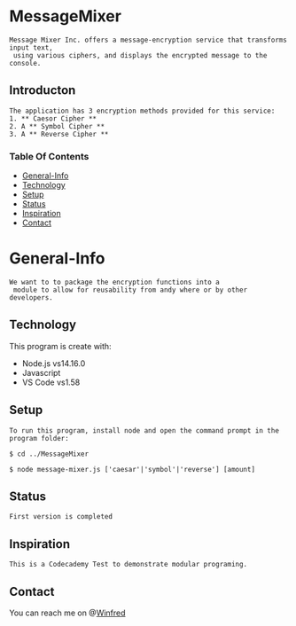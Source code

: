 # MessageMixer

    Message Mixer Inc. offers a message-encryption service that transforms input text,
     using various ciphers, and displays the encrypted message to the console.

## Introducton
    The application has 3 encryption methods provided for this service:
    1. ** Caesor Cipher **
    2. A ** Symbol Cipher **
    3. A ** Reverse Cipher **

### Table Of Contents
* [General-Info](#general-info)
* [Technology](#technology)
* [Setup](#setup)
* [Status](#status)
* [Inspiration](#inspiration)
* [Contact](#contact)

# General-Info
    We want to to package the encryption functions into a
     module to allow for reusability from andy where or by other developers.

## Technology

This program is create with:
   * Node.js vs14.16.0
   * Javascript 
   * VS Code vs1.58

## Setup
    To run this program, install node and open the command prompt in the program folder:
 
    $ cd ../MessageMixer

    $ node message-mixer.js ['caesar'|'symbol'|'reverse'] [amount]

## Status
    First version is completed

## Inspiration 
    This is a Codecademy Test to demonstrate modular programing.

## Contact
You can reach me on @[Winfred](https://www.linkedin.com/in/winfred-tornu-4a616072?lipi=urn%3Ali%3Apage%3Ad_flagship3_profile_view_base_contact_details%3B163Z3c%2FSRfi355%2BZK5Rf%2Bg%3D%3D)


